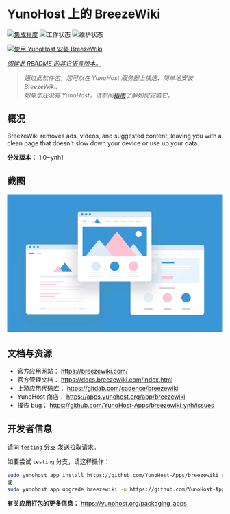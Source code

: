 <!--
注意：此 README 由 <https://github.com/YunoHost/apps/tree/master/tools/readme_generator> 自动生成
请勿手动编辑。
-->

# YunoHost 上的 BreezeWiki

[![集成程度](https://dash.yunohost.org/integration/breezewiki.svg)](https://ci-apps.yunohost.org/ci/apps/breezewiki/) ![工作状态](https://ci-apps.yunohost.org/ci/badges/breezewiki.status.svg) ![维护状态](https://ci-apps.yunohost.org/ci/badges/breezewiki.maintain.svg)

[![使用 YunoHost 安装 BreezeWiki](https://install-app.yunohost.org/install-with-yunohost.svg)](https://install-app.yunohost.org/?app=breezewiki)

*[阅读此 README 的其它语言版本。](./ALL_README.md)*

> *通过此软件包，您可以在 YunoHost 服务器上快速、简单地安装 BreezeWiki。*  
> *如果您还没有 YunoHost，请参阅[指南](https://yunohost.org/install)了解如何安装它。*

## 概况

BreezeWiki removes ads, videos, and suggested content, leaving you with a clean page that doesn't slow down your device or use up your data.

**分发版本：** 1.0~ynh1

## 截图

![BreezeWiki 的截图](./doc/screenshots/example.jpg)

## 文档与资源

- 官方应用网站： <https://breezewiki.com/>
- 官方管理文档： <https://docs.breezewiki.com/index.html>
- 上游应用代码库： <https://gitdab.com/cadence/breezewiki>
- YunoHost 商店： <https://apps.yunohost.org/app/breezewiki>
- 报告 bug： <https://github.com/YunoHost-Apps/breezewiki_ynh/issues>

## 开发者信息

请向 [`testing` 分支](https://github.com/YunoHost-Apps/breezewiki_ynh/tree/testing) 发送拉取请求。

如要尝试 `testing` 分支，请这样操作：

```bash
sudo yunohost app install https://github.com/YunoHost-Apps/breezewiki_ynh/tree/testing --debug
或
sudo yunohost app upgrade breezewiki -u https://github.com/YunoHost-Apps/breezewiki_ynh/tree/testing --debug
```

**有关应用打包的更多信息：** <https://yunohost.org/packaging_apps>
